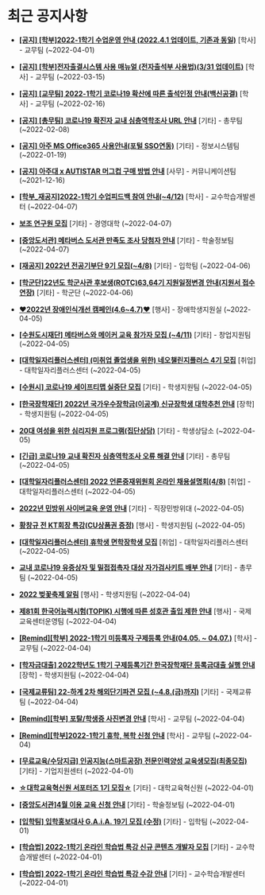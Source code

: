 # 최근 공지사항

* **[[공지] [학부]2022-1학기 수업운영 안내 (2022.4.1 업데이트, 기존과 동일)](http://ajou.ac.kr/kr/ajou/notice.do?mode=view&amp;articleNo=193409&amp;article.offset=0&amp;articleLimit=30)**
 [학사] - 교무팀 (~2022-04-01)

* **[[공지] [학부]전자출결시스템 사용 매뉴얼 (전자출석부 사용법)(3/31 업데이트)](http://ajou.ac.kr/kr/ajou/notice.do?mode=view&amp;articleNo=192571&amp;article.offset=0&amp;articleLimit=30)**
 [학사] - 교무팀 (~2022-03-15)

* **[[공지] [교무팀] 2022-1학기 코로나19 확산에 따른 출석인정 안내(백신공결)](http://ajou.ac.kr/kr/ajou/notice.do?mode=view&amp;articleNo=180913&amp;article.offset=0&amp;articleLimit=30)**
 [학사] - 교무팀 (~2022-02-16)

* **[[공지] [총무팀] 코로나19 확진자 교내 심층역학조사 URL 안내](http://ajou.ac.kr/kr/ajou/notice.do?mode=view&amp;articleNo=180493&amp;article.offset=0&amp;articleLimit=30)**
 [기타] - 총무팀 (~2022-02-08)

* **[[공지] 아주 MS Office365 사용안내(포털 SSO연동)](http://ajou.ac.kr/kr/ajou/notice.do?mode=view&amp;articleNo=179802&amp;article.offset=0&amp;articleLimit=30)**
 [기타] - 정보시스템팀 (~2022-01-19)

* **[[공지] 아주대 x AUTISTAR 머그컵 구매 방법 안내](http://ajou.ac.kr/kr/ajou/notice.do?mode=view&amp;articleNo=147976&amp;article.offset=0&amp;articleLimit=30)**
 [사무] - 커뮤니케이션팀 (~2021-12-16)

* **[[학부_재공지]2022-1학기 수업피드백 참여 안내(~4/12)](http://ajou.ac.kr/kr/ajou/notice.do?mode=view&amp;articleNo=195915&amp;article.offset=0&amp;articleLimit=30)**
 [학사] - 교수학습개발센터 (~2022-04-07)

* **[보조 연구원 모집](http://ajou.ac.kr/kr/ajou/notice.do?mode=view&amp;articleNo=195912&amp;article.offset=0&amp;articleLimit=30)**
 [기타] - 경영대학 (~2022-04-07)

* **[[중앙도서관] 메타버스 도서관 만족도 조사 당첨자 안내](http://ajou.ac.kr/kr/ajou/notice.do?mode=view&amp;articleNo=195910&amp;article.offset=0&amp;articleLimit=30)**
 [기타] - 학술정보팀 (~2022-04-07)

* **[[재공지] 2022년 전공기부단 9기 모집(~4/8)](http://ajou.ac.kr/kr/ajou/notice.do?mode=view&amp;articleNo=195402&amp;article.offset=0&amp;articleLimit=30)**
 [기타] - 입학팀 (~2022-04-06)

* **[[학군단]22년도 학군사관 후보생(ROTC)63,64기 지원일정변경 안내(지원서 접수 연장)](http://ajou.ac.kr/kr/ajou/notice.do?mode=view&amp;articleNo=194036&amp;article.offset=0&amp;articleLimit=30)**
 [기타] - 학군단 (~2022-04-06)

* **[♥2022년 장애인식개선 캠페인(4.6~4.7)♥](http://ajou.ac.kr/kr/ajou/notice.do?mode=view&amp;articleNo=194027&amp;article.offset=0&amp;articleLimit=30)**
 [행사] - 장애학생지원실 (~2022-04-05)

* **[[수원도시재단] 메타버스와 메이커 교육 참가자 모집 (~4/11)](http://ajou.ac.kr/kr/ajou/notice.do?mode=view&amp;articleNo=194025&amp;article.offset=0&amp;articleLimit=30)**
 [기타] - 창업지원팀 (~2022-04-05)

* **[[대학일자리플러스센터] (미취업 졸업생을 위한) 네오챌린지플러스 4기 모집](http://ajou.ac.kr/kr/ajou/notice.do?mode=view&amp;articleNo=194023&amp;article.offset=0&amp;articleLimit=30)**
 [취업] - 대학일자리플러스센터 (~2022-04-05)

* **[[수원시] 코로나19 세이프티맵 실증단 모집](http://ajou.ac.kr/kr/ajou/notice.do?mode=view&amp;articleNo=194022&amp;article.offset=0&amp;articleLimit=30)**
 [기타] - 학생지원팀 (~2022-04-05)

* **[[한국장학재단] 2022년 국가우수장학금(이공계) 신규장학생 대학추천 안내](http://ajou.ac.kr/kr/ajou/notice.do?mode=view&amp;articleNo=194021&amp;article.offset=0&amp;articleLimit=30)**
 [장학] - 학생지원팀 (~2022-04-05)

* **[20대 여성을 위한 심리지원 프로그램(집단상담)](http://ajou.ac.kr/kr/ajou/notice.do?mode=view&amp;articleNo=193568&amp;article.offset=0&amp;articleLimit=30)**
 [기타] - 학생상담소 (~2022-04-05)

* **[[긴급] 코로나19 교내 확진자 심층역학조사 오류 해결 안내](http://ajou.ac.kr/kr/ajou/notice.do?mode=view&amp;articleNo=193567&amp;article.offset=0&amp;articleLimit=30)**
 [기타] - 총무팀 (~2022-04-05)

* **[[대학일자리플러스센터] 2022 언론중재위원회 온라인 채용설명회(4/8)](http://ajou.ac.kr/kr/ajou/notice.do?mode=view&amp;articleNo=193565&amp;article.offset=0&amp;articleLimit=30)**
 [취업] - 대학일자리플러스센터 (~2022-04-05)

* **[2022년 민방위 사이버교육 운영 안내](http://ajou.ac.kr/kr/ajou/notice.do?mode=view&amp;articleNo=193558&amp;article.offset=0&amp;articleLimit=30)**
 [기타] - 직장민방위대 (~2022-04-05)

* **[황창규 전 KT회장 특강(CU상품권 증정)](http://ajou.ac.kr/kr/ajou/notice.do?mode=view&amp;articleNo=193557&amp;article.offset=0&amp;articleLimit=30)**
 [행사] - 학생지원팀 (~2022-04-05)

* **[[대학일자리플러스센터] 휴학생 면학장학생 모집](http://ajou.ac.kr/kr/ajou/notice.do?mode=view&amp;articleNo=193556&amp;article.offset=0&amp;articleLimit=30)**
 [취업] - 대학일자리플러스센터 (~2022-04-05)

* **[교내 코로나19 유증상자 및 밀접접촉자 대상 자가검사키트 배부 안내](http://ajou.ac.kr/kr/ajou/notice.do?mode=view&amp;articleNo=193553&amp;article.offset=0&amp;articleLimit=30)**
 [기타] - 총무팀 (~2022-04-05)

* **[2022 벚꽃축제 알림](http://ajou.ac.kr/kr/ajou/notice.do?mode=view&amp;articleNo=193548&amp;article.offset=0&amp;articleLimit=30)**
 [행사] - 학생지원팀 (~2022-04-04)

* **[제81회 한국어능력시험(TOPIK) 시행에 따른 성호관 출입 제한 안내](http://ajou.ac.kr/kr/ajou/notice.do?mode=view&amp;articleNo=193539&amp;article.offset=0&amp;articleLimit=30)**
 [행사] - 국제교육센터운영팀 (~2022-04-04)

* **[[Remind][학부] 2022-1학기 미등록자 구제등록 안내(04.05. ~ 04.07.)](http://ajou.ac.kr/kr/ajou/notice.do?mode=view&amp;articleNo=193521&amp;article.offset=0&amp;articleLimit=30)**
 [학사] - 교무팀 (~2022-04-04)

* **[[학자금대출] 2022학년도 1학기 구제등록기간 한국장학재단 등록금대출 실행 안내](http://ajou.ac.kr/kr/ajou/notice.do?mode=view&amp;articleNo=193519&amp;article.offset=0&amp;articleLimit=30)**
 [장학] - 학생지원팀 (~2022-04-04)

* **[[국제교류팀] 22-하계 2차 해외단기파견 모집 (~4.8.(금)까지)](http://ajou.ac.kr/kr/ajou/notice.do?mode=view&amp;articleNo=193513&amp;article.offset=0&amp;articleLimit=30)**
 [기타] - 국제교류팀 (~2022-04-04)

* **[[Remind][학부] 포탈/학생증 사진변경 안내](http://ajou.ac.kr/kr/ajou/notice.do?mode=view&amp;articleNo=193511&amp;article.offset=0&amp;articleLimit=30)**
 [학사] - 교무팀 (~2022-04-04)

* **[[Remind][학부]2022-1학기 휴학, 복학 신청 안내](http://ajou.ac.kr/kr/ajou/notice.do?mode=view&amp;articleNo=193510&amp;article.offset=0&amp;articleLimit=30)**
 [학사] - 교무팀 (~2022-04-04)

* **[[무료교육/수당지급] 인공지능(스마트공장) 전문인력양성 교육생모집(최종모집)](http://ajou.ac.kr/kr/ajou/notice.do?mode=view&amp;articleNo=193471&amp;article.offset=0&amp;articleLimit=30)**
 [기타] - 기업지원센터 (~2022-04-01)

* **[☆대학교육혁신원 서포터즈 1기 모집☆](http://ajou.ac.kr/kr/ajou/notice.do?mode=view&amp;articleNo=193470&amp;article.offset=0&amp;articleLimit=30)**
 [기타] - 대학교육혁신원 (~2022-04-01)

* **[[중앙도서관]4월 이용 교육 신청 안내](http://ajou.ac.kr/kr/ajou/notice.do?mode=view&amp;articleNo=193447&amp;article.offset=0&amp;articleLimit=30)**
 [기타] - 학술정보팀 (~2022-04-01)

* **[[입학팀] 입학홍보대사 G.A.i.A. 19기 모집 (수정)](http://ajou.ac.kr/kr/ajou/notice.do?mode=view&amp;articleNo=193438&amp;article.offset=0&amp;articleLimit=30)**
 [기타] - 입학팀 (~2022-04-01)

* **[[학습법] 2022-1학기 온라인 학습법 특강 신규 콘텐츠 개발자 모집](http://ajou.ac.kr/kr/ajou/notice.do?mode=view&amp;articleNo=193436&amp;article.offset=0&amp;articleLimit=30)**
 [기타] - 교수학습개발센터 (~2022-04-01)

* **[[학습법] 2022-1학기 온라인 학습법 특강 수강 안내](http://ajou.ac.kr/kr/ajou/notice.do?mode=view&amp;articleNo=193435&amp;article.offset=0&amp;articleLimit=30)**
 [기타] - 교수학습개발센터 (~2022-04-01)
